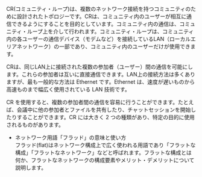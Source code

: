 

CR(コミュニティ・ループ)は、複数のネットワーク接続を持つコミュニティのために設計されたトポロジーです。CRは、コミュニティ内のユーザーが相互に通信できるようにすることを目的としています。コミュニティ内の通信は、コミュニティ・ループ上を介して行われます。コミュニティ・ループは、コミュニティ内の各ユーザーの通信デバイス（モデムなど）を接続しているLAN（ローカルエリアネットワーク）の一部であり、コミュニティ内のユーザーだけが使用できます。

CRは、同じLAN上に接続された複数の参加者（ユーザー）間の通信を可能にします。これらの参加者は互いに直接通信できます。LAN上の接続方法は多くありますが、最も一般的な方法は Ethernet です。Ethernet は、速度が遅いものから高速ものまで幅広く使用されている LAN 技術です。

CR を使用すると、複数の参加者間の通信を容易に行うことができます。たとえば、会議中に他の参加者とファイルを共有したり、チャットセッションを開始したりすることができます。CR には大きく 2 つの種類があり、特定の目的に使用されるものがあります。

- ネットワーク用語「フラッド」の意味と使い方\
フラッド(flat)はネットワーク構成上で広く使われる用語であり「フラットな構成」「フラットなネットワーク」などと呼ばれます。フラットな構成とは何か、フラットなネットワークの構成要素やメリット・デメリットについて説明します。